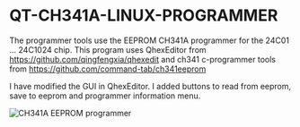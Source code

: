 # QT-CH341A-LINUX-PROGRAMMER
The programmer tools use the EEPROM CH341A programmer for the 24C01 ... 24C1024 chip.
This program uses QhexEditor from https://github.com/qingfengxia/qhexedit
and ch341 c-programmer tools from https://github.com/command-tab/ch341eeprom

I have modified the GUI in QhexEditor. I added buttons to read from eeprom, save to eeprom and programmer information menu.

![CH341A EEPROM programmer](https://github.com/bigbigmdm/QT-CH341A-LINUX-PROGRAMMER/tree/main/screenshot/prog24_screen.png)
